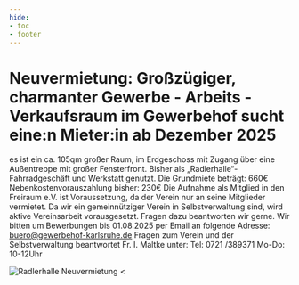 ```yaml
---
hide:
- toc
- footer
---
```


# Neuvermietung: Großzügiger, charmanter Gewerbe - Arbeits - Verkaufsraum im Gewerbehof sucht eine:n Mieter:in ab Dezember 2025

es ist ein ca. 105qm großer Raum, im Erdgeschoss mit Zugang über eine
Außentreppe mit großer Fensterfront. Bisher als „Radlerhalle“- Fahrradgeschäft und
Werkstatt genutzt.
Die Grundmiete beträgt:
 660€
Nebenkostenvorauszahlung bisher: 230€
Die Aufnahme als Mitglied in den Freiraum e.V. ist Voraussetzung, da der Verein nur an
seine Mitglieder vermietet. Da wir ein gemeinnütziger Verein in Selbstverwaltung sind,
wird aktive Vereinsarbeit vorausgesetzt. Fragen dazu beantworten wir gerne.
Wir bitten um Bewerbungen bis 01.08.2025 per Email an folgende Adresse:
buero@gewerbehof-karlsruhe.de
Fragen zum Verein und der Selbstverwaltung beantwortet
Fr. I. Maltke unter: Tel: 0721 /389371 Mo-Do: 10-12Uhr

![Radlerhalle Neuvermietung <](https://gewerbehof-karlsruhe.de/img/Radlerhalle.png)

